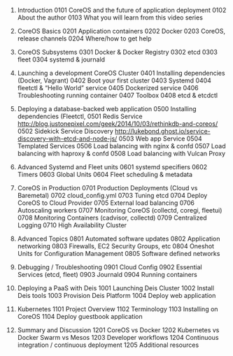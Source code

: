 01. Introduction	0101 CoreOS and the future of application deployment	0102 About the author	0103 What you will learn from this video series02. CoreOS Basics	0201 Application containers	0202 Docker	0203 CoreOS, release channels	0204 Where/how to get help03. CoreOS Subsystems	0301 Docker & Docker Registry	0302 etcd	0303 fleet	0304 systemd & journald04. Launching a development CoreOS Cluster	0401 Installing dependencies (Docker, Vagrant)	0402 Boot your first cluster	0403 Systemd	0404 fleetctl & “Hello World” service	0405 Dockerized service	0406 Troubleshooting running container	0407 Toolbox	0408 etcd & etcdctl05. Deploying a database-backed web application	0500 Installing dependencies (Fleetctl,	0501 Redis Service http://blog.justonepixel.com/geek/2014/10/03/rethinkdb-and-coreos/	0502 Sidekick Service Discovery http://lukebond.ghost.io/service-discovery-with-etcd-and-node-js/	0503 Web app Service	0504 Templated Services	0506 Load balancing with nginx & confd	0507 Load balancing with haproxy & confd	0508 Load balancing with Vulcan Proxy06. Advanced Systemd and Fleet units	0601 systemd specifiers	0602 Timers	0603 Global Units	0604 Fleet scheduling & metadata07. CoreOS in Production	0701 Production Deployments (Cloud vs Baremetal)	0702 cloud_config.yml	0703 Tuning etcd	0704 Deploy CoreOS to Cloud Provider	0705 External load balancing	0706 Autoscaling workers	0707 Monitoring CoreOS (collectd, coregi, fleetui)	0708 Monitoring Containers (cadvisor, collectd)	0709 Centralized Logging	0710 High Availability Cluster08. Advanced Topics	0801 Automated software updates	0802 Application networking	0803 Firewalls, EC2 Security Groups, etc	0804 Oneshot Units for Configuration Management	0805 Software defined networks09. Debugging / Troubleshooting	0901 Cloud Config	0902 Essential Services (etcd, fleet)	0903 Journald	0904 Running containers10. Deploying a PaaS with Deis	1001 Launching Deis Cluster	1002 Install Deis tools	1003 Provision Deis Platform	1004 Deploy web application11. Kubernetes	1101 Project Overview	1102 Terminology	1103 Installing on CoreOS	1104 Deploy guestbook application12. Summary and Discussion	1201 CoreOS vs Docker	1202 Kubernetes vs Docker Swarm vs Mesos	1203 Developer workflows	1204 Continuous integration / continuous deployment	1205 Additional resources